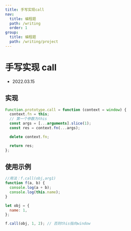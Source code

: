 ```yaml
---
title: 手写实现call
nav:
  title: 编程题
  path: /writing
  order: 1
group:
  title: 编程题
  path: /writing/project
---
```


# 手写实现 call

- 2022.03.15

## 实现

```js
Function.prototype.call = function (context = window) {
  context.fn = this;
  // 第一个参数为this
  const args = [...arguments].slice(1);
  const res = context.fn(...args);

  delete context.fn;

  return res;
};
```

## 使用示例

```js
//用法：f.call(obj,arg1)
function f(a, b) {
  console.log(a + b);
  console.log(this.name);
}

let obj = {
  name: 1,
};

f.call(obj, 1, 2); // 否则this指向window
```
